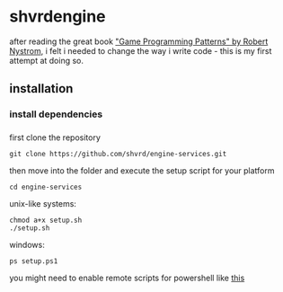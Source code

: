 # shvrdengine

after reading the great book ["Game Programming Patterns" by Robert Nystrom](http://gameprogrammingpatterns.com/), i felt i needed to change the way i write
code - this is my first attempt at doing so.

## installation

### install dependencies

### 

first clone the repository
```
git clone https://github.com/shvrd/engine-services.git
```

then move into the folder and execute the setup script for your platform
```
cd engine-services
```
unix-like systems:
```
chmod a+x setup.sh
./setup.sh
```
windows:
```
ps setup.ps1
```
you might need to enable remote scripts for powershell like [this](https://docs.microsoft.com/en-us/previous-versions/windows/it-pro/windows-powershell-1.0/ee176961(v=technet.10))
